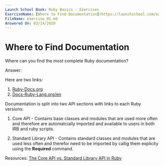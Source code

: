 ```yaml
---
Launch School Book: Ruby Basics - Exercises
ExerciseName: [Where to Find Documentation](https://launchschool.com/exercises/bb38f937)
FileName: exercise_01.md 
Answered On: 03/14/2020
---
```


# Where to Find Documentation

Where can you find the most complete Ruby documentation?

Answer: 

Here are two links: 
1. [Ruby-Docs.org](https://ruby-doc.org/)
2. [Docs-Ruby-Lang.org/en](https://docs.ruby-lang.org/en/)

Documentation is split into two API sections with links to each Ruby versions:

1. Core API - Contains base classes and modules that are used more often 
and therefore are automatcially imported and available to users in both 
IRB and ruby scripts.

2. Standard Library API - Contains standard classes and modules that are
used less often and therefor need to be imported by callig them explicity 
using the **Required** command.

Resources: 
[The Core API vs. Standard Library API in Ruby](https://www.codeencounters.com/post/98909190540/the-core-api-vs-standard-library-api-in-ruby)